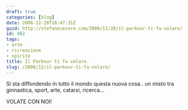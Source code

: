 ```yaml
---
draft: true
categories: [blog]
date: 2006-12-28T16:47:31Z
guid: http://stefanocecere.com/2006/12/28/il-parkour-ti-fa-volare/
id: 482
tags:
- arte
- ricreazione
- spirito
title: Il Parkour ti fa volare.
slug: /2006/12/il-parkour-ti-fa-volare/
---
```


Si sta diffondendo in tutto il mondo questa nuova cosa.. un misto tra ginnastica, sport, arte, catarsi, ricerca…

VOLATE CON NOI!